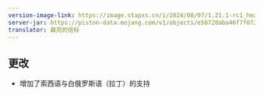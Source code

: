 ```yaml
---
version-image-link: https://image.stapxs.cn/i/2024/08/07/1.21.1-rc1_header-1.jpg
server-jar: https://piston-data.mojang.com/v1/objects/e56720aba46f7f07238c4c054a160fc942da9f78/server.jar
translator: 最亮的信标
---
```

## 更改
* 增加了索西语与白俄罗斯语（拉丁）的支持